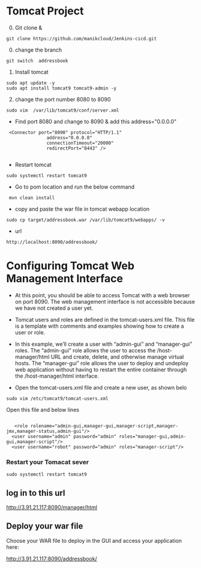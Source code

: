 # Tomcat Project 
0. Git clone & 

```
git clone https://github.com/manikcloud/Jenkins-cicd.git
```

00. change the branch

```
git switch  addressbook  
```
1. Install tomcat
 ```
sudo apt update -y
sudo apt install tomcat9 tomcat9-admin -y

```
2. change the port number 8080 to 8090

```
sudo vim  /var/lib/tomcat9/conf/server.xml
```
- Find port 8080 and change to 8090 & add this address="0.0.0.0"

```
 <Connector port="8090" protocol="HTTP/1.1"
               address="0.0.0.0"
               connectionTimeout="20000"
               redirectPort="8443" />


```

- Restart tomcat

``` 
sudo systemctl restart tomcat9

```
- Go to pom location and run the below command

```
 mvn clean install 
```
- copy and paste the war file in tomcat webapp location 
```
sudo cp target/addressbook.war /var/lib/tomcat9/webapps/ -v
```

- url 
```
http://localhost:8090/addressbook/

```
# Configuring Tomcat Web Management Interface

- At this point, you should be able to access Tomcat with a web browser on port 8090. The web management interface is not accessible because we have not created a user yet.

- Tomcat users and roles are defined in the tomcat-users.xml file. This file is a template with comments and examples showing how to create a user or role.

- In this example, we’ll create a user with “admin-gui” and “manager-gui” roles. The “admin-gui” role allows the user to access the /host-manager/html URL and create, delete, and otherwise manage virtual hosts. The “manager-gui” role allows the user to deploy and undeploy web application without having to restart the entire container through the /host-manager/html interface.

- Open the tomcat-users.xml file and create a new user, as shown belo

```
sudo vim /etc/tomcat9/tomcat-users.xml
```
Open this file and below lines

```

   <role rolename="admin-gui,manager-gui,manager-script,manager-jmx,manager-status,admin-gui"/>
  <user username="admin" password="admin" roles="manager-gui,admin-gui,manager-script"/>
  <user username="robot" password="admin" roles="manager-script"/>
  ```

### Restart your Tomacat sever

```
sudo systemctl restart tomcat9
```

## log in to this url 

http://3.91.21.117:8090/manager/html

##  Deploy your war file 
Choose your WAR file to deploy in the GUI and access your application here:

http://3.91.21.117:8090/addressbook/